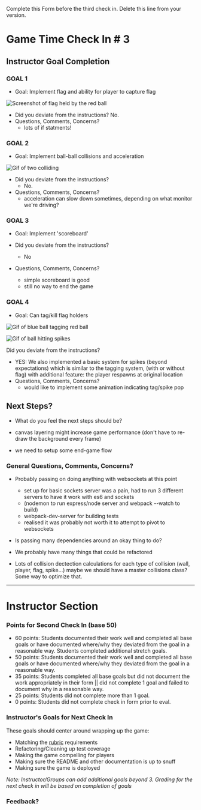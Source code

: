 Complete this Form before the third check in. Delete this line from your version.

# Game Time Check In # 3

## Instructor Goal Completion

### GOAL 1

- Goal: Implement flag and ability for player to capture flag

![Screenshot of flag held by the red ball](http://i.imgur.com/LqHCDNv.png)

- Did you deviate from the instructions? No.
- Questions, Comments, Concerns?
  - lots of if statments!

### GOAL 2

-  Goal: Implement ball-ball collisions and acceleration 

![Gif of two colliding](http://g.recordit.co/T7VA3KrA1E.gif)

- Did you deviate from the instructions?
  - No.
- Questions, Comments, Concerns?
  - acceleration can slow down sometimes, depending on what 
    monitor we're driving?

### GOAL 3

- Goal: Implement 'scoreboard' 

- Did you deviate from the instructions?
  - No
- Questions, Comments, Concerns?
  - simple scoreboard is good
  - still no way to end the game

### GOAL 4

- Goal:  Can tag/kill flag holders

![Gif of blue ball tagging red ball](http://recordit.co/Ix0D2pO1aJ/gif/notify)

![Gif of ball hitting spikes](http://g.recordit.co/8HaSZzuVsG.gif)

 Did you deviate from the instructions?
  - YES: We also implemented a basic system for spikes (beyond expectations)
    which is similar to the tagging system, (with or without
   flag) with additional feature: the player respawns at original location
- Questions, Comments, Concerns?
   - would like to implement some animation indicating tag/spike pop



## Next Steps?

- What do you feel the next steps should be?

- canvas layering might increase game performance (don't have to 
  re-draw the background every frame)
- we need to setup some end-game flow

### General Questions, Comments, Concerns?

- Probably passing on doing anything with websockets at this point
  - set up for basic sockets server was a pain, had to run 3 different servers
    to have it work with es6 and sockets
   - (nodemon to run express/node server and webpack --watch to build)
   - webpack-dev-server for building tests
  - realised it was probably not worth it to attempt to pivot to websockets

- Is passing many dependencies around an okay thing to do?
- We probably have many things that could be refactored
- Lots of collision dectection calculations for each 
  type of collision (wall, player, flag, spike...) maybe we should
  have a master collisions class? Some way to optimize that.

-----

# Instructor Section

### Points for Second Check In (base 50)

* 60 points: Students documented their work well and completed all base goals or have documented where/why they deviated from the goal in a reasonable way. Students completed additional stretch goals.
* 50 points: Students documented their work well and completed all base goals or have documented where/why they deviated from the goal in a reasonable way.
* 35 points: Students completed all base goals but did not document the work appropriately in their form || did not complete 1 goal and failed to document why in a reasonable way.
* 25 points: Students did not complete more than 1 goal.
* 0 points: Students did not complete check in form prior to eval.

### Instructor's Goals for Next Check In

These goals should center around wrapping up the game:

 - Matching the [rubric](https://github.com/turingschool/lesson_plans/blob/master/ruby_04-apis_and_scalability/gametime_project.markdown) requirements
 - Refactoring/Cleaning up test coverage
 - Making the game compelling for players
 - Making sure the README and other documentation is up to snuff
 - Making sure the game is deployed

_Note: Instructor/Groups can add additional goals beyond 3. Grading for the next check in will be based on completion of goals_

### Feedback?
